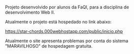Projeto desenvolvido por alunos da FaQI, para a disciplina de desenvolvimento Web II.

Atualmente o projeto está hospedado no link abaixo:

https://star-chords.000webhostapp.com/public/inicio.php

Atualmente o site apresenta problemas por conta do sistema "MARAVILHOSO" de hospedagem gratuita.
